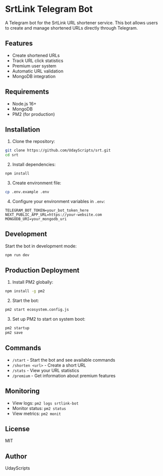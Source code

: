 # SrtLink Telegram Bot

A Telegram bot for the SrtLink URL shortener service. This bot allows users to create and manage shortened URLs directly through Telegram.

## Features

- Create shortened URLs
- Track URL click statistics
- Premium user system
- Automatic URL validation
- MongoDB integration

## Requirements

- Node.js 16+
- MongoDB
- PM2 (for production)

## Installation

1. Clone the repository:
```bash
git clone https://github.com/UdayScripts/srt.git
cd srt
```

2. Install dependencies:
```bash
npm install
```

3. Create environment file:
```bash
cp .env.example .env
```

4. Configure your environment variables in `.env`:
```env
TELEGRAM_BOT_TOKEN=your_bot_token_here
NEXT_PUBLIC_APP_URL=https://your-website.com
MONGODB_URI=your_mongodb_uri
```

## Development

Start the bot in development mode:
```bash
npm run dev
```

## Production Deployment

1. Install PM2 globally:
```bash
npm install -g pm2
```

2. Start the bot:
```bash
pm2 start ecosystem.config.js
```

3. Set up PM2 to start on system boot:
```bash
pm2 startup
pm2 save
```

## Commands

- `/start` - Start the bot and see available commands
- `/shorten <url>` - Create a short URL
- `/stats` - View your URL statistics
- `/premium` - Get information about premium features

## Monitoring

- View logs: `pm2 logs srtlink-bot`
- Monitor status: `pm2 status`
- View metrics: `pm2 monit`

## License

MIT

## Author

UdayScripts
